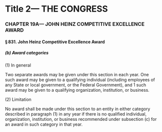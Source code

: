 
# Title 2— THE CONGRESS
### CHAPTER 19A— JOHN HEINZ COMPETITIVE EXCELLENCE AWARD
#### § 831. John Heinz Competitive Excellence Award
##### (b) Award categories

(1) In general

Two separate awards may be given under this section in each year. One such award may be given to a qualifying individual (including employees of any State or local government, or the Federal Government), and 1 such award may be given to a qualifying organization, institution, or business.

(2) Limitation

No award shall be made under this section to an entity in either category described in paragraph (1) in any year if there is no qualified individual, organization, institution, or business recommended under subsection (c) for an award in such category in that year.
